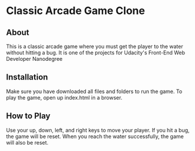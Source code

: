 # Classic Arcade Game Clone

## About
This is a classic arcade game where you must get the player to the water without hitting a bug. It is one of the projects for Udacity's Front-End Web Developer Nanodegree

## Installation
Make sure you have downloaded all files and folders to run the game. To play the game, open up index.html in a browser.

## How to Play
Use your up, down, left, and right keys to move your player. If you hit a bug, the game will be reset. When you reach the water successfully, the game will also be reset.
